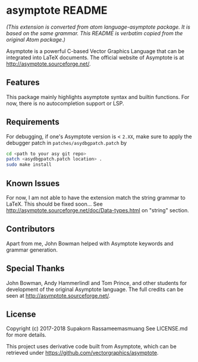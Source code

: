 # asymptote README

_(This extension is converted from atom language-asymptote package.
It is based on the same grammar. This README is verbatim copied
from the original Atom package.)_

Asymptote is a powerful C-based Vector Graphics Language that can be integrated into LaTeX documents.
The official website of Asymptote is at <http://asymptote.sourceforge.net/>.

## Features

This package mainly highlights asymptote syntax and builtin functions. For now, there is no autocompletion support or LSP. 

## Requirements

For debugging, if one's Asymptote version is < `2.XX`, make sure to apply the debugger patch in `patches/asydbgpatch.patch` by 

```sh
cd <path to your asy git repo>
patch <asydbgpatch.patch location> .
sudo make install
```

## Known Issues

For now, I am not able to have the extension match the string grammar to LaTeX. This should be fixed soon... See <http://asymptote.sourceforge.net/doc/Data-types.html> on "string" section. 

## Contributors

Apart from me, John Bowman helped with Asymptote keywords and grammar generation.

## Special Thanks

John Bowman, Andy Hammerlindl and Tom Prince, and other students for development of the original Asymptote language. The full credits can be seen at http://asymptote.sourceforge.net/.

## License

Copyright (c) 2017-2018 Supakorn Rassameemasmuang See LICENSE.md for more details.

This project uses derivative code built from Asymptote, which can be retrieved under https://github.com/vectorgraphics/asymptote.